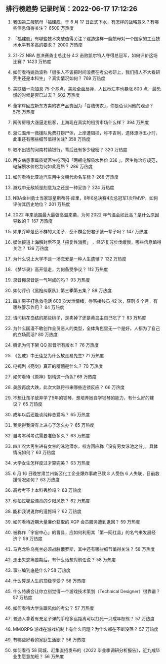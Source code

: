 
## 排行榜趋势 记录时间：2022-06-17 17:12:26
  
  1. 我国第三艘航母「福建舰」于 6 月 17 日正式下水，有怎样的战略意义？有哪些信息值得关注？ 6500 万热度
    
  2. 「福建舰」有哪些技术突破值得关注？建造这样一艘航母对一个国家的工业技术水平有多高的要求？ 2000 万热度
    
  3. 21-22 NBA 总决赛勇士总比分 4:2 击败凯尔特人夺得总冠军，如何评价这场比赛？ 1423 万热度
    
  4. 如何看待姚劲波称「很多人不该把时间浪费在考公考研上，我们招人不大看研究生还是本科生」？真实情况如何？ 769 万热度
    
  5. 美联储一次加息 75 个基点，美股全面反弹，人民币汇率也暴涨 800 点，最恐慌的时候是否已过去？ 602 万热度
    
  6. 董宇辉回应新东方卖的农产品贵因为「谷贱伤农」，你是否认同他的观点？ 575 万热度
    
  7. 网传房租大涨逼走租客，上海现在真实的租赁市场什么样？ 394 万热度
    
  8. 浙江温州一救援队免费打捞尸体，上岸遭阻拦，称不吉利，遗体漂浮五小时，此事还有哪些细节值得关注? 358 万热度
    
  9. 取不出钱的河南村镇银行，背后还有多少秘密？ 320 万热度
    
  10. 西安病患家属质疑医生吃回扣「两瓶电解质水售价 336 」，医生称治疗规范，电解质水价格为何如此高昂？ 286 万热度
    
  11. 如何看待比亚迪汽车用中文朝代命名车标？ 268 万热度
    
  12. 游戏中无敌帧是刻意为之还是一种妥协？ 224 万热度
    
  13. NBA金州勇士当家球星斯蒂芬·库里，8年6总决赛4次总冠军1次FMVP，如何评价其历史地位？ 201 万热度
    
  14. 2022 年来范围最大最强高温来袭，为何 2022 年气温会如此高？是什么原因导致的？ 167 万热度
    
  15. 如果乔峰是岳不群的大弟子，岳不群会把君子装一辈子吗？ 147 万热度
    
  16. 媒体报道上海解封后不见「报复性消费」 ，经济复苏步伐缓慢，哪些信息值得关注？ 139 万热度
    
  17. 为什么说上大学不谈一场恋爱是一种人生遗憾？ 132 万热度
    
  18. 《梦华录》高开低走，为何备受争议？ 112 万热度
    
  19. 录音棚录音是一气呵成的吗？ 93 万热度
    
  20. 如何评价《黑袍纠察队》第三季第五集？ 88 万热度
    
  21. 四川男子打急救电话 600 次发泄情绪，辱骂接线员 42 次，获刑 6 个月，有哪些警示作用？ 84 万热度
    
  22. 请问桃花岛结的那些桃子，是卖掉了还是黄岛主自己吃了？ 83 万热度
    
  23. 为什么国漫不敢创作全员恶人的类型，全体角色里无一个是好，人都为了自己的立场而活? 80 万热度
    
  24. 腾讯为何下架 QQ 影音所有版本？ 76 万热度
    
  25. 《色戒》中王佳芝为什么放走易先生? 71 万热度
    
  26. 电视剧《亮剑》真正的精髓是什么？ 70 万热度
    
  27. 如何看待《原神》刻晴这一角色? 69 万热度
    
  28. 美股再度大跌，此次大跌将带来哪些连锁反应？ 66 万热度
    
  29. 不想让孩子放弃学了5年的钢琴，想培养她自学钢琴的能力，有什么好的建议？ 65 万热度
    
  30. 成年以后还能谈纯粹恋爱吗？ 65 万热度
    
  31. 我觉得我没有上进心了怎么办？ 65 万热度
    
  32. 自考本科考试需要准备多久？ 63 万热度
    
  33. 四川农大男生进有女生的泳池潜水，校方回应称「没有男女泳池之分」，具体情况如何？ 63 万热度
    
  34. 大学女生怎样度过才算完美？ 63 万热度
    
  35. 6 月 16 日晚甘肃兰州新区化工企业爆炸事故已致 8 人受伤 6 人失联，目前救援情况如何？ 63 万热度
    
  36. 高考考不上本科丢脸吗？ 63 万热度
    
  37. 你拍过哪些漂亮的夕阳风景？ 62 万热度
    
  38. 能和我说说你的遗憾吗？ 62 万热度
    
  39. 如何看待近期大量廉价获取的 XGP 会员服务遭到退回？ 59 万热度
    
  40. 被称作「宇宙中心」的曹县，应如何利用其「第一网红县」的名气来发展经济？ 59 万热度
    
  41. 马克龙称乌克兰必须战胜俄罗斯，其中还有哪些细节值得关注？ 58 万热度
    
  42. 走出失恋痛苦期后，有什么话想对前任说？ 58 万热度
    
  43. 事业编到底是什么? 58 万热度
    
  44. 什么算是人生的顶级享受？ 58 万热度
    
  45. 什么特质会让你立刻觉得一个游戏技术策划（Technical Designer）很靠谱？ 57 万热度
    
  46. 如何看待大学生跟风似的考公？ 57 万热度
    
  47. 普通人拿着有充足子弹的手枪多远距离可以打死一只成年棕熊？ 57 万热度
    
  48. MMORPG 游戏在游戏机制上有什么问题？为什么都在不断没落？ 57 万热度
    
  49. 有哪些好看的家庭生活剧？ 56 万热度
    
  50. 如何看待 58 同城、赶集直招发布的《2022 毕业季调研分析报告》，近九成毕业生愿意加班？ 56 万热度
    